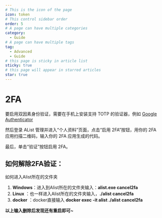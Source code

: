 ```yaml
---
# This is the icon of the page
icon: token
# This control sidebar order
order: 5
# A page can have multiple categories
category:
  - Guide
# A page can have multiple tags
tag:
  - Advanced
  - Guide
# this page is sticky in article list
sticky: true
# this page will appear in starred articles
star: true
---
```


# 2FA

要启用双因素身份验证，需要在手机上安装支持 TOTP 的验证器，例如 [Google Authenticator](https://play.google.com/store/apps/details?id=com.google.android.apps.authenticator2)

然后登录 AList 管理并进入“个人资料”页面，点击“启用 2FA”按钮，用你的 2FA 应用扫描二维码，输入你的 2FA 应用生成的代码。

最后，单击“验证”按钮启用 2FA。



## **如何解除2FA验证：**

 如何进入Alist所在的文件夹
   1. **Windows**：进入到Alist所在的文件夹输入：**alist.exe cancel2fa**
   2. **Linux**	   ：也一样进入Alist所在的文件夹输入，**./alist cancel2fa**
   3. **docker**	：docker直接输入 **docker exec -it alist ./alist cancel2fa**

 **以上输入删除后发现还有重启即可~**

